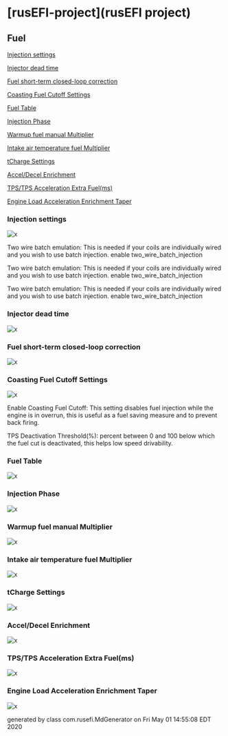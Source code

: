 # [rusEFI-project](rusEFI project)
## Fuel
[Injection settings](#Injection-settings)

[Injector dead time](#Injector-dead-time)

[Fuel short-term closed-loop correction](#Fuel-short-term-closed-loop-correction)

[Coasting Fuel Cutoff Settings](#Coasting-Fuel-Cutoff-Settings)

[Fuel Table](#Fuel-Table)

[Injection Phase](#Injection-Phase)

[Warmup fuel manual Multiplier](#Warmup-fuel-manual-Multiplier)

[Intake air temperature fuel Multiplier](#Intake-air-temperature-fuel-Multiplier)

[tCharge Settings](#tCharge-Settings)

[Accel/Decel Enrichment](#Accel/Decel-Enrichment)

[TPS/TPS Acceleration Extra Fuel(ms)](#TPS/TPS-Acceleration-Extra-Fuel(ms))

[Engine Load Acceleration Enrichment Taper](#Engine-Load-Acceleration-Enrichment-Taper)

### Injection settings
![x](overview/TS_generated/dialog_Injection_settings.png)

Two wire batch emulation: This is needed if your coils are individually wired and you wish to use batch injection.
enable two_wire_batch_injection

Two wire batch emulation: This is needed if your coils are individually wired and you wish to use batch injection.
enable two_wire_batch_injection

Two wire batch emulation: This is needed if your coils are individually wired and you wish to use batch injection.
enable two_wire_batch_injection

### Injector dead time
![x](overview/TS_generated/dialog_Injector_dead_time.png)

### Fuel short-term closed-loop correction
![x](overview/TS_generated/dialog_Fuel_short-term_closed-loop_correction.png)

### Coasting Fuel Cutoff Settings
![x](overview/TS_generated/dialog_Coasting_Fuel_Cutoff_Settings.png)

Enable Coasting Fuel Cutoff: This setting disables fuel injection while the engine is in overrun, this is useful as a fuel saving measure and to prevent back firing.

TPS Deactivation Threshold(%): percent between 0 and 100 below which the fuel cut is deactivated, this helps low speed drivability.

### Fuel Table
![x](overview/TS_generated/dialog_Fuel_Table.png)

### Injection Phase
![x](overview/TS_generated/dialog_Injection_Phase.png)

### Warmup fuel manual Multiplier
![x](overview/TS_generated/dialog_Warmup_fuel_manual_Multiplier.png)

### Intake air temperature fuel Multiplier
![x](overview/TS_generated/dialog_Intake_air_temperature_fuel_Multiplier.png)

### tCharge Settings
![x](overview/TS_generated/dialog_tCharge_Settings.png)

### Accel/Decel Enrichment
![x](overview/TS_generated/dialog_Accel_Decel_Enrichment.png)

### TPS/TPS Acceleration Extra Fuel(ms)
![x](overview/TS_generated/dialog_TPS_TPS_Acceleration_Extra_Fuelms.png)

### Engine Load Acceleration Enrichment Taper
![x](overview/TS_generated/dialog_Engine_Load_Acceleration_Enrichment_Taper.png)


generated by class com.rusefi.MdGenerator on Fri May 01 14:55:08 EDT 2020
